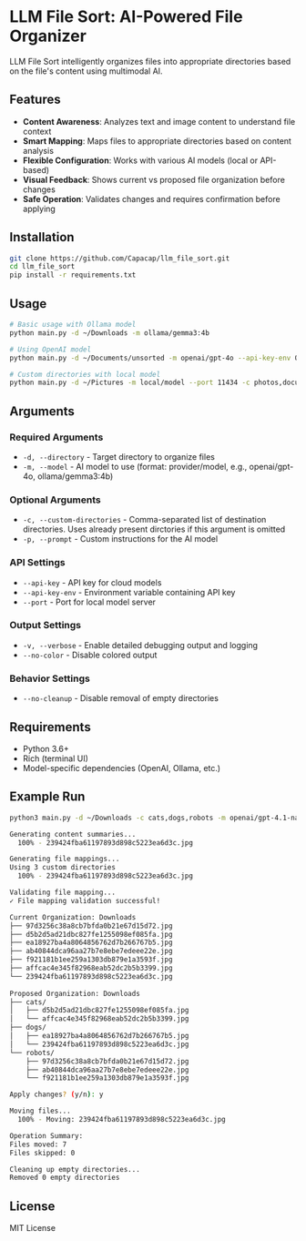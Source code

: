 # LLM File Sort: AI-Powered File Organizer

LLM File Sort intelligently organizes files into appropriate directories based on the file's content using multimodal AI.

## Features

- **Content Awareness**: Analyzes text and image content to understand file context
- **Smart Mapping**: Maps files to appropriate directories based on content analysis
- **Flexible Configuration**: Works with various AI models (local or API-based)
- **Visual Feedback**: Shows current vs proposed file organization before changes
- **Safe Operation**: Validates changes and requires confirmation before applying

## Installation

```bash
git clone https://github.com/Capacap/llm_file_sort.git
cd llm_file_sort
pip install -r requirements.txt
```

## Usage

```bash
# Basic usage with Ollama model
python main.py -d ~/Downloads -m ollama/gemma3:4b

# Using OpenAI model
python main.py -d ~/Documents/unsorted -m openai/gpt-4o --api-key-env OPENAI_API_KEY

# Custom directories with local model
python main.py -d ~/Pictures -m local/model --port 11434 -c photos,documents,work
```

## Arguments

### Required Arguments
- `-d, --directory` - Target directory to organize files
- `-m, --model` - AI model to use (format: provider/model, e.g., openai/gpt-4o, ollama/gemma3:4b)

### Optional Arguments
- `-c, --custom-directories` - Comma-separated list of destination directories. Uses already present dirctories if this argument is omitted
- `-p, --prompt` - Custom instructions for the AI model

### API Settings
- `--api-key` - API key for cloud models
- `--api-key-env` - Environment variable containing API key
- `--port` - Port for local model server

### Output Settings
- `-v, --verbose` - Enable detailed debugging output and logging
- `--no-color` - Disable colored output

### Behavior Settings
- `--no-cleanup` - Disable removal of empty directories

## Requirements

- Python 3.6+
- Rich (terminal UI)
- Model-specific dependencies (OpenAI, Ollama, etc.)

## Example Run
```bash
python3 main.py -d ~/Downloads -c cats,dogs,robots -m openai/gpt-4.1-nano --api-key-env OPENAI_API_KEY

Generating content summaries...
  100% - 239424fba61197893d898c5223ea6d3c.jpg

Generating file mappings...
Using 3 custom directories
  100% - 239424fba61197893d898c5223ea6d3c.jpg

Validating file mapping...
✓ File mapping validation successful!

Current Organization: Downloads             
├── 97d3256c38a8cb7bfda0b21e67d15d72.jpg    
├── d5b2d5ad21dbc827fe1255098ef085fa.jpg    
├── ea18927ba4a8064856762d7b266767b5.jpg    
├── ab40844dca96aa27b7e8ebe7edeee22e.jpg    
├── f921181b1ee259a1303db879e1a3593f.jpg    
├── affcac4e345f82968eab52dc2b5b3399.jpg    
└── 239424fba61197893d898c5223ea6d3c.jpg
    
Proposed Organization: Downloads            
├── cats/                                   
│   ├── d5b2d5ad21dbc827fe1255098ef085fa.jpg
│   └── affcac4e345f82968eab52dc2b5b3399.jpg
├── dogs/                                   
│   ├── ea18927ba4a8064856762d7b266767b5.jpg
│   └── 239424fba61197893d898c5223ea6d3c.jpg
└── robots/                                 
    ├── 97d3256c38a8cb7bfda0b21e67d15d72.jpg
    ├── ab40844dca96aa27b7e8ebe7edeee22e.jpg
    └── f921181b1ee259a1303db879e1a3593f.jpg

Apply changes? (y/n): y

Moving files...
  100% - Moving: 239424fba61197893d898c5223ea6d3c.jpg

Operation Summary:
Files moved: 7
Files skipped: 0

Cleaning up empty directories...
Removed 0 empty directories

```

## License

MIT License
